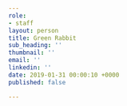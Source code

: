 ```yaml
---
role:
- staff
layout: person
title: Green Rabbit
sub_heading: ''
thumbnail: ''
email: ''
linkedin: ''
date: 2019-01-31 00:00:10 +0000
published: false

---
```

